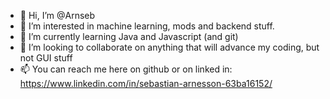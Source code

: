 - 👋 Hi, I’m @Arnseb
- 👀 I’m interested in machine learning, mods and backend stuff.
- 🌱 I’m currently learning Java and Javascript (and git)
- 💞️ I’m looking to collaborate on anything that will advance my coding, but not GUI stuff
- 📫 You can reach me here on github or on linked in: https://www.linkedin.com/in/sebastian-arnesson-63ba16152/

<!---
Arnseb/Arnseb is a ✨ special ✨ repository because its `README.md` (this file) appears on your GitHub profile.
You can click the Preview link to take a look at your changes.
--->
